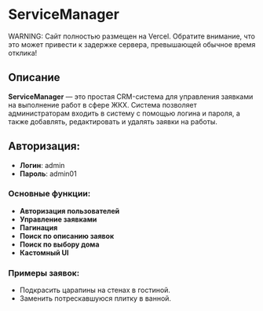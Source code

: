 # ServiceManager
WARNING: Сайт полностью размещен на Vercel. Обратите внимание, что это может привести к задержке сервера, превышающей обычное время отклика!

## Описание

**ServiceManager** — это простая CRM-система для управления заявками на выполнение работ в сфере ЖКХ. Система позволяет администраторам входить в систему с помощью логина и пароля, а также добавлять, редактировать и удалять заявки на работы. 

## Авторизация:

- **Логин**: admin
- **Пароль**: admin01

### Основные функции:

- **Авторизация пользователей**
- **Управление заявками**
- **Пагинация**
- **Поиск по описанию заявок**
- **Поиск по выбору дома**
- **Кастомный UI**

### Примеры заявок:

- Подкрасить царапины на стенах в гостиной.
- Заменить потрескавшуюся плитку в ванной.
